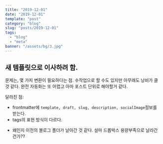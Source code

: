 ```yaml
---
title: "2019-12-01"
date: "2019-12-01"
template: "post"
category: "blog"
slug: "posts/2019-12-01"
tags: 
  - "blog"
  - "meta"
banner: "/assets/bg/3.jpg"
---
```



## 새 템플릿으로 이사하려 함.

문제는, 몇 가지 변환이 필요하다는 점. 수작업으로 할 수도 있지만 아무래도 낭비가 클 것 같다.
완전 자동화는 또 어렵고 아마 포스트 단위로 해야할거 같다.

달라진 점:
- frontmatter에 `template, draft, slug, description, socialImage`정보를 받는다.
- tags의 표현 방식이 다르다.

* 왜인지 이전의 블로그 폴더가 날아간 것 같다. 설마 드롭박스 용량부족으로 날라간건가??


